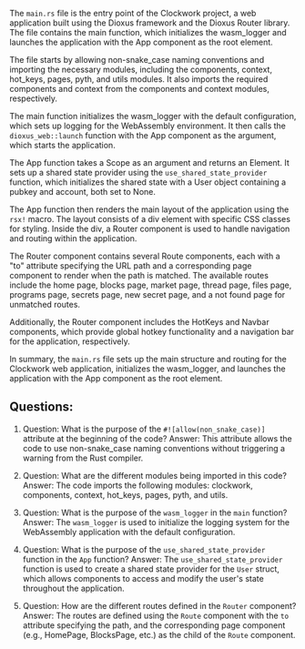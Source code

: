 The `main.rs` file is the entry point of the Clockwork project, a web application built using the Dioxus framework and the Dioxus Router library. The file contains the main function, which initializes the wasm_logger and launches the application with the App component as the root element.

The file starts by allowing non-snake_case naming conventions and importing the necessary modules, including the components, context, hot_keys, pages, pyth, and utils modules. It also imports the required components and context from the components and context modules, respectively.

The main function initializes the wasm_logger with the default configuration, which sets up logging for the WebAssembly environment. It then calls the `dioxus_web::launch` function with the App component as the argument, which starts the application.

The App function takes a Scope as an argument and returns an Element. It sets up a shared state provider using the `use_shared_state_provider` function, which initializes the shared state with a User object containing a pubkey and account, both set to None.

The App function then renders the main layout of the application using the `rsx!` macro. The layout consists of a div element with specific CSS classes for styling. Inside the div, a Router component is used to handle navigation and routing within the application.

The Router component contains several Route components, each with a "to" attribute specifying the URL path and a corresponding page component to render when the path is matched. The available routes include the home page, blocks page, market page, thread page, files page, programs page, secrets page, new secret page, and a not found page for unmatched routes.

Additionally, the Router component includes the HotKeys and Navbar components, which provide global hotkey functionality and a navigation bar for the application, respectively.

In summary, the `main.rs` file sets up the main structure and routing for the Clockwork web application, initializes the wasm_logger, and launches the application with the App component as the root element.
## Questions: 
 1. Question: What is the purpose of the `#![allow(non_snake_case)]` attribute at the beginning of the code?
   Answer: This attribute allows the code to use non-snake_case naming conventions without triggering a warning from the Rust compiler.

2. Question: What are the different modules being imported in this code?
   Answer: The code imports the following modules: clockwork, components, context, hot_keys, pages, pyth, and utils.

3. Question: What is the purpose of the `wasm_logger` in the `main` function?
   Answer: The `wasm_logger` is used to initialize the logging system for the WebAssembly application with the default configuration.

4. Question: What is the purpose of the `use_shared_state_provider` function in the `App` function?
   Answer: The `use_shared_state_provider` function is used to create a shared state provider for the `User` struct, which allows components to access and modify the user's state throughout the application.

5. Question: How are the different routes defined in the `Router` component?
   Answer: The routes are defined using the `Route` component with the `to` attribute specifying the path, and the corresponding page component (e.g., HomePage, BlocksPage, etc.) as the child of the `Route` component.
    